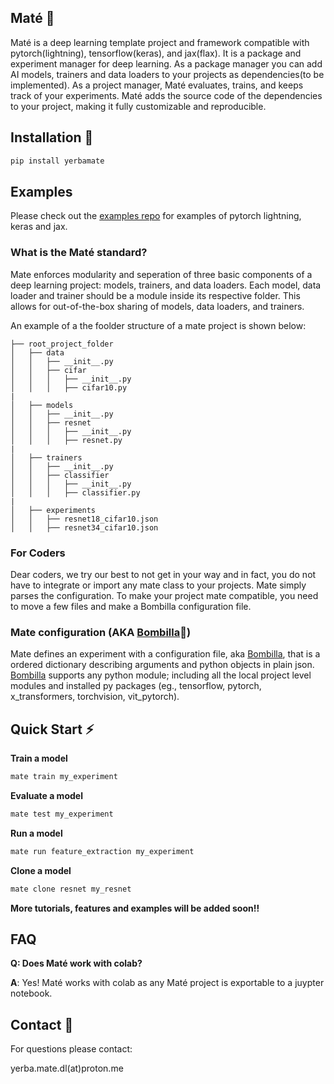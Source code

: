 ## Maté 🧉

Maté is a deep learning template project and framework compatible with pytorch(lightning), tensorflow(keras), and jax(flax). It is a package and experiment manager for deep learning. As a package manager you can add AI models, trainers and data loaders to your projects as dependencies(to be implemented). As a project manager, Maté evaluates, trains, and keeps track of your experiments. Maté adds the source code of the dependencies to your project, making it fully customizable and reproducible.


## Installation 🔌

```bash
pip install yerbamate
```

## Examples

Please check out the [examples repo](https://github.com/ilex-paraguariensis/examples/) for examples of pytorch lightning, keras and jax.



### What is the Maté standard?
Mate enforces modularity and seperation of three basic components of a deep learning project: models, trainers, and data loaders. Each model, data loader and trainer should be a module inside its respective folder. This allows for out-of-the-box sharing of models, data loaders, and trainers. 

An example of a the foolder structure of a mate project is shown below:

```
├── root_project_folder
│   ├── data
│   │   ├── __init__.py
│   │   ├── cifar
│   │   │   ├── __init__.py
│   │   │   ├── cifar10.py
|
│   ├── models
│   │   ├── __init__.py
│   │   ├── resnet
│   │   │   ├── __init__.py
│   │   │   ├── resnet.py
|
│   ├── trainers
│   │   ├── __init__.py
│   │   ├── classifier
│   │   │   ├── __init__.py
│   │   │   ├── classifier.py
|
│   ├── experiments
│   │   ├── resnet18_cifar10.json
│   │   ├── resnet34_cifar10.json

```



### For Coders
Dear coders, we try our best to not get in your way and in fact, you do not have to integrate or import any mate class to your projects. Mate simply parses the configuration. To make your project mate compatible, you need to move a few files and make a Bombilla configuration file. 

### Mate configuration (AKA [Bombilla](https://github.com/ilex-paraguariensis/bombilla)🧉)
Mate defines an experiment with a configuration file, aka [Bombilla](https://github.com/ilex-paraguariensis/bombilla), that is a ordered dictionary describing arguments and python objects in plain json. [Bombilla](https://github.com/ilex-paraguariensis/bombilla) supports any python module; including all the local project level modules and installed py packages (eg., tensorflow, pytorch, x_transformers, torchvision, vit_pytorch). 




## Quick Start ⚡

**Train a model**

```bash
mate train my_experiment
```

**Evaluate a model**

```bash
mate test my_experiment
```

**Run a model**

```bash
mate run feature_extraction my_experiment
```

**Clone a model**

```bash
mate clone resnet my_resnet
```

**More tutorials, features and examples will be added soon!!**


## FAQ
**Q: Does Maté work with colab?**

**A**: Yes! Maté works with colab as any Maté project is exportable to a juypter notebook.

## Contact 🤝 

For questions please contact:

yerba.mate.dl(at)proton.me
